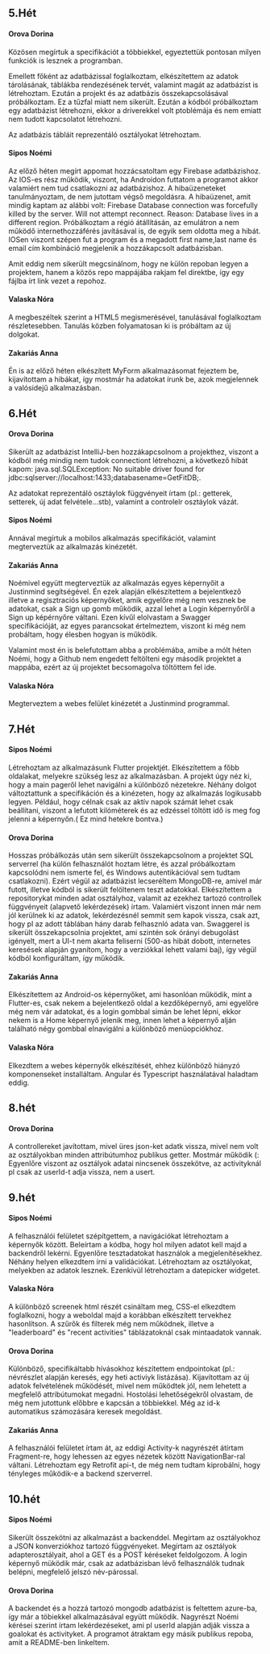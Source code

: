 ## 5.Hét
#### Orova Dorina
Közösen megírtuk a specifikációt a többiekkel, egyeztettük pontosan milyen funkciók is lesznek a programban.

Emellett főként az adatbázissal foglalkoztam, elkészítettem az adatok tárolásának, táblákba rendezésének tervét, valamint magát az adatbázist is létrehoztam. Ezután a projekt és az adatbázis összekapcsolásával próbálkoztam. Ez a tűzfal miatt nem sikerült. Ezután a kódból próbálkoztam egy adatbázist létrehozni, ekkor a driverekkel volt ptoblémája és nem emiatt nem tudott kapcsolatot létrehozni.

Az adatbázis tábláit reprezentáló osztályokat létrehoztam.

#### Sipos Noémi

Az előző héten megírt appomat hozzácsatoltam egy Firebase adatbázishoz. Az IOS-es rész működik, viszont, ha Androidon futtatom a programot akkor valamiért nem tud csatlakozni az adatbázishoz. A hibaüzeneteket tanulmányoztam, de nem jutottam végső megoldásra. 
A hibaüzenet, amit mindig kaptam az alábbi volt:
Firebase Database connection was forcefully killed by the server. Will not attempt reconnect. Reason: Database lives in a different region.
Próbálkoztam a régió átállításán, az emulátron a nem működő internethozzáférés javításával is, de egyik sem oldotta meg a hibát.
IOSen viszont szépen fut a program és a megadott first name,last name és email cím kombináció megjelenik a hozzákapcsolt adatbázisban.

Amit eddig nem sikerült megcsinálnom, hogy ne külön repoban legyen a projektem, hanem a közös repo mappájába rakjam fel direktbe, így egy fájlba írt link vezet a repohoz.

#### Valaska Nóra

A megbeszéltek szerint a HTML5 megismerésével, tanulásával foglalkoztam részletesebben. Tanulás közben folyamatosan ki is próbáltam az új dolgokat.

#### Zakariás Anna

Én is az előző héten elkészített MyForm alkalmazásomat fejeztem be, kijavítottam a hibákat, így mostmár ha adatokat írunk be, azok megjelennek a valósidejű alkalmazásban.

## 6.Hét
#### Orova Dorina
Sikerült az adatbázist IntelliJ-ben hozzákapcsolnom a projekthez, viszont a kódból még mindig nem tudok connectiont létrehozni, a következő hibát kapom: java.sql.SQLException: No suitable driver found for jdbc:sqlserver://localhost:1433;databasename=GetFitDB;.

Az adatokat reprezentáló osztáylok függvényeit írtam (pl.: getterek, setterek, új adat felvétele...stb), valamint a controlelr osztáylok vázát.

#### Sipos Noémi

Annával megírtuk a mobilos alkalmazás specifikációt, valamint megterveztük az alkalmazás kinézetét.

#### Zakariás Anna
Noémivel együtt megterveztük az alkalmazás egyes képernyőit a Justinmind segítségével.
Én ezek alapján elkészítettem a bejelentkező illetve a regisztraciós képernyőket, amik egyelőre még nem vesznek be adatokat, csak a Sign up gomb működik, azzal lehet a Login képernyőről a Sign up képérnyőre váltani.
Ezen kívűl elolvastam a Swagger specifikációját, az egyes parancsokat értelmeztem, viszont ki még nem probáltam, hogy élesben hogyan is működik.

Valamint most én is belefutottam abba a problémába, amibe a mólt héten Noémi, hogy a Github nem engedett feltölteni egy második projektet a mappába, ezért az új projektet becsomagolva töltöttem fel ide.

#### Valaska Nóra
Megterveztem a webes felület kinézetét a Justinmind programmal.

## 7.Hét

#### Sipos Noémi

Létrehoztam az alkalmazásunk Flutter projektjét. Elkészítettem a főbb oldalakat, melyekre szükség lesz az alkalmazásban. A projekt úgy néz ki, hogy a main pageről lehet navigálni a különböző nézetekre. Néhány dolgot változtattunk a specifikáción és a kinézeten, hogy az alkalmazás logikusabb legyen. Például, hogy célnak csak az aktív napok számát lehet csak beállítani, viszont a lefutott kilóméterek és az edzéssel töltött idő is meg fog jelenni a képernyőn.( Ez mind hetekre bontva.)

#### Orova Dorina

Hosszas próbálkozás után sem sikerült összekapcsolnom a projektet SQL serverrel (ha külön felhasználót hoztam létre, és azzal próbálkoztam kapcsolódni nem ismerte fel, és Windows autentikációval sem tudtam csatlakozni). Ezért végül az adatbázist lecseréltem MongoDB-re, amivel már futott, illetve kódból is sikerült felöltenem teszt adatokkal. Elkészítettem a repositorykat minden adat osztályhoz, valamit az ezekhez tartozó controllek függvényeit (alapvető lekérdezések) írtam. Valamiért viszont innen már nem jól kerülnek ki az adatok, lekérdezésnél semmit sem kapok vissza, csak azt, hogy pl az adott táblában hány darab felhasznló adata van.
Swaggerel is sikerült összekapcsolnia projektet, ami szintén sok órányi debugolást igényelt, mert a UI-t nem akarta feliserni (500-as hibát dobott, internetes keresések alapján gyanítom, hogy a verziókkal lehett valami baj), így végül kódból konfiguráltam, így működik.

#### Zakariás Anna

Elkészítettem az Android-os képernyőket, ami hasonlóan működik, mint a Flutter-es, csak nekem a bejelentkező oldal a kezdőképernyő, ami egyelőre még nem vár adatokat, és a login gombbal simán be lehet lépni, ekkor nekem is a Home képernyő jelenik meg, innen lehet a képernyő alján található négy gombbal elnavigálni a különböző menüopciókhoz.

#### Valaska Nóra
Elkezdtem a webes képernyők elkészítését, ehhez különböző hiányzó komponenseket installáltam. Angular és Typescript használatával haladtam eddig.

## 8.hét

#### Orova Dorina
A controllereket javítottam, mivel üres json-ket adatk vissza, mivel nem volt az osztályokban minden attribútumhoz publikus getter. Mostmár működik (: 
Egyenlőre viszont az osztályok adatai nincsenek összekötve, az activityknál pl csak az userId-t adja vissza, nem a usert.

## 9.hét
#### Sipos Noémi
A felhasználói felületet szépítgettem, a navigációkat létrehoztam a képernyők között. Beleírtam a kódba, hogy hol milyen adatot kell majd a backendről lekérni. Egyenlőre tesztadatokat használok a megjelenítésekhez.
Néhány helyen elkezdtem írni a validációkat. Létrehoztam az osztályokat, melyekben az adatok lesznek. Ezenkívül létrehoztam a datepicker widgetet.

#### Valaska Nóra
A különböző screenek html részét csináltam meg, CSS-el elkezdtem foglalkozni, hogy a weboldal majd a korábban elkészített tervekhez hasonlítson. A szűrők és filterek még nem működnek, illetve a "leaderboard" és "recent activities" táblázatoknál csak mintaadatok vannak.

#### Orova Dorina
Különböző, specifikáltabb hívásokhoz készítettem endpointokat (pl.: névrészlet alapján keresés, egy heti activiyk listázása). Kijavítottam az új adatok felvételének működését, mivel nem működtek jól, nem lehetett a megfelelő attribútumokat megadni.  Hostolási lehetőségekről olvastam, de még nem jutottunk előbbre e kapcsán a többiekkel. Még az id-k automatikus számozására keresek megoldást.

#### Zakariás Anna
A felhasználói felületet írtam át, az eddigi Activity-k nagyrészét átírtam Fragment-re, hogy lehessen az egyes nézetek között NavigationBar-ral váltani. Létrehoztam egy Retrofit api-t, de még nem tudtam kiprobálni, hogy tényleges működik-e a backend szerverrel.

## 10.hét
#### Sipos Noémi
Sikerült összekötni az alkalmazást a backenddel. Megírtam az osztályokhoz a JSON konverziókhoz tartozó függvényeket. Megírtam az osztályok adapterosztályait, ahol a GET és a POST kéréseket feldolgozom. A login képernyő müködik már, csak az adatbázisban lévő felhasználók tudnak belépni, megfelelő jelszó név-párossal.

#### Orova Dorina
A backendet és a hozzá tartozó mongodb adatbázist is feltettem azure-ba, így már a töbiekkel alkalmazásával együtt működik. Nagyrészt Noémi kérései szerint írtam lekérdezéseket, ami pl userId alapján adják vissza a goalokat és activityket. A programot átraktam egy másik publikus repoba, amit a README-ben linkeltem.
